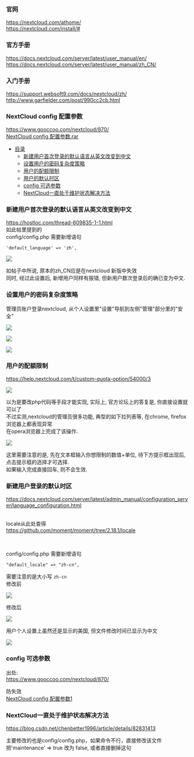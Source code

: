 ### 官网  
https://nextcloud.com/athome/  
https://nextcloud.com/install/#  

### 官方手册
https://docs.nextcloud.com/server/latest/user_manual/en/  
https://docs.nextcloud.com/server/latest/user_manual/zh_CN/  

### 入门手册  
https://support.websoft9.com/docs/nextcloud/zh/  
http://www.garfielder.com/post/990cc2cb.html  

### NextCloud config 配置参数
https://www.gooccoo.com/nextcloud/870/  
<a href="files/NextCloud%20config%20配置参数%20–%20GOC云.rar" target="_blank">NextCloud config 配置参数.rar</a>

* [目录](#0)
  * [新建用户首次登录的默认语言从英文改变到中文](#1)
  * [设置用户的密码复杂度策略](#2)
  * [用户的配额限制](#3)
  * [用户的默认时区](#4)
  * [config 可选参数](#5)
  * [NextCloud一直处于维护状态解决方法](#6)


    
<h3 id="1">新建用户首次登录的默认语言从英文改变到中文</h3>

https://hostloc.com/thread-609835-1-1.html  
如此帖里提到的  
config/config.php
需要新增语句

```
'default_language' => 'zh',
```

![](images/lTGqcJNXAS9DIirqYxlRbskWeMSng1u5.png)

如帖子中所说, 原本的zh_CN应是在nextcloud 新版中失效  
同时, 经过此设置后, 新增用户同样有报错, 但新用户数次登录后的确已变为中文.


<h3 id="2">设置用户的密码复杂度策略</h3>

管理员账户登录nextcloud, 从个人设置里"设置"导航到左侧"管理"部分里的"安全"  

![](images/lTGqcJNXAScHLahnO5kW9AX0G4idxBtR.png)

![](images/lTGqcJNXASOq5Z8H6GSiLPYfgBTyzDke.png)

![](images/lTGqcJNXAS8sKmCLctUhrfaRJqM9Q3BS.png)


<h3 id="3">用户的配额限制</h3>

https://help.nextcloud.com/t/custom-quota-option/54000/3  

![](images/lTGqcJNXASRitLPAKHaQuFGr5nCq3DcI.png)  

以为是要改php代码等手段才能实现, 实际上, 官方论坛上的答复是, 你直接设置就可以了  
不过实测,nextcloud的管理员很多功能, 典型的如下拉列表等, 在chrome, firefox浏览器上都表现异常  
在opera浏览器上完成了该操作.

![](images/lTGqcJNXASo4yvz1fB6TwDenKHhU073Z.png) 

这里需要注意的是, 先在文本框输入你想限制的数值+单位, 待下方提示框出现后, 点击提示框的选择才可选择.  
如果输入完成直接回车, 则不会生效.  


<h3 id="4">新建用户登录的默认时区</h3>

https://docs.nextcloud.com/server/latest/admin_manual/configuration_server/language_configuration.html  
&nbsp;

locale从此处查得  
https://github.com/moment/moment/tree/2.18.1/locale  

&nbsp;

config/config.php
需要新增语句

```
"default_locale" => "zh-cn",
```

需要注意的是大小写 ```zh-cn```  
修改前  

![](images/3Fyr8JdGRl5ZzmcRu7G01ADlSKdI9UkM.png)

修改后  

![](images/3Fyr8JdGRln2khTrvaPIeX9E5c7Gu6YC.png)  

用户个人设置上虽然还是显示的美国, 但文件修改时间已显示为中文

![](images/3Fyr8JdGRleKBm89c6xowVIdOsaUNbTM.png)


<h3 id="5">config 可选参数</h3>

出处:  
https://www.gooccoo.com/nextcloud/870/

防失效  
<a href="files/NextCloud config 配置参数.rar" target="_blank">NextCloud config 配置参数1</a>


<h3 id="6">NextCloud一直处于维护状态解决方法</h3>

https://blog.csdn.net/chenbetter1996/article/details/82831413  

主要修改的也是config/config.php，如果命令不行，直接修改该文件  
把'maintenance' => true 改为 false, 或者直接删掉这句  
